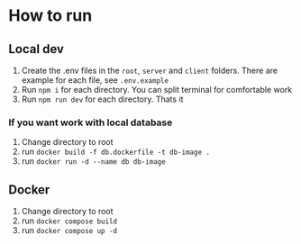 # How to run

## Local dev

1. Create the .env files in the `root`, `server` and `client` folders. There are example for each file, see `.env.example`
2. Run `npm i` for each directory. You can split terminal for comfortable work
3. Run `npm run dev` for each directory. Thats it

### If you want work with local database
1. Change directory to root
2. run `docker build -f db.dockerfile -t db-image .`
3. run `docker run -d --name db db-image`

## Docker
1. Change directory to root
2. run `docker compose build`
3. run `docker compose up -d`